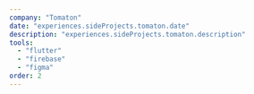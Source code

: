 ```yaml
---
company: "Tomaton"
date: "experiences.sideProjects.tomaton.date"
description: "experiences.sideProjects.tomaton.description"
tools:
  - "flutter"
  - "firebase"
  - "figma"
order: 2
---
```


